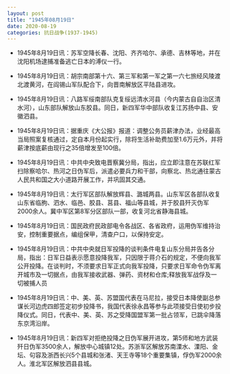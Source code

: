 ```yaml
---
layout: post
title: "1945年08月19日"
date: 2020-08-19
categories: 抗日战争(1937-1945)
---
```


<meta name="referrer" content="no-referrer" />

- 1945年8月19日讯：苏军空降长春、沈阳、齐齐哈尔、承德、吉林等地，并在沈阳机场逮捕准备逃亡日本的溥仪一行。 

- 1945年8月19日讯：胡宗南部第十六、第三军和第一军之第一六七旅经风陵渡北渡黄河，在阎锡山军队配合下，向晋南解放区平陆县进攻。 

- 1945年8月19日讯：八路军绥南部队克复绥远清水河县（今内蒙古自自治区清水河），山东部队解放山东胶县。同日，新四军华中部队收复江苏扬中县、安徽泗县。 

- 1945年8月19日讯：据重庆《大公报》报道：调整公务员薪津办法，业经最高当局照案复核通过，定自本月份起实行，除将生活补助费加至1.6万元外，并将薪津按底薪由现行之35倍增发至100倍。 

- 1945年8月19日讯：中共中央致电晋察冀分局，指出，应立即注意在苏联红军扫除察哈尔、热河之日伪军后，派遣必要兵力和干部，向察北、热北通往蒙古人民共和国之大小道路开展工作，并巩固其交通。 

- 1945年8月19日讯：太行军区部队解放辉县、潞城两县。山东军区各部队收复山东省临朐、泗水、临邑、胶县、莒县、福山等县城，并于胶县歼灭伪军2000余人。冀中军区第8军分区部队一部，收复河北省静海县城。 

- 1945年8月19日讯：国民政府民政部电令各战区、各省政府，运用伪军维持治安，控制重要据点，编组保甲，清查户口，以保持安定。 

- 1945年8月19日讯：中共中央就日军投降的谈判条件电复山东分局并告各分局，指出：日军日益表示愿意投降我军，只因限于蒋介石的规定，不便向我军公开投降。在谈判时，不须要求日军正式向我军投降，只要求日军命令伪军离开城市及一切据点，由我军接收武器、弹药、资材和仓库;释放我军战俘及一切被捕人员 

- 1945年8月19日讯：中、美、英、苏盟国代表在马尼拉，接受日本降使副总参谋长河边虎四郎签定初步投降书，我国代表徐永昌等参与此项接受日使初步投降仪式。同日，代表中、美、英、苏之受降国盟军第一批占领军，已跳伞降落东京湾沿岸。 

- 1945年8月19日讯：新四军对拒绝投降之日伪军展开进攻，第5师和地方武装歼日伪军3500余人，解放中心城镇12处。苏浙军区解放苏南溧水、溧阳、金坛、句容及浙西长兴5个县城和张渚、天王寺等18个重要集镇，俘伪军2000余人。淮北军区解放泗县县城。 

